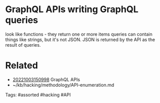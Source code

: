 # GraphQL APIs writing GraphQL queries
look like functions - they return one or more items
queries can contain things like strings, but it's not JSON. JSON is returned by the API as the result of queries.

# Related
- [20221003150998](/zet/20221003150998/README.md) GraphQL APIs
- ~/kb/hacking/methodology/API-enumeration.md

Tags:
    #assorted #hacking #API

